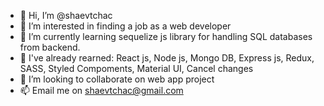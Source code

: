 - 👋 Hi, I’m @shaevtchac
- 👀 I’m interested in finding a job as a web developer
- 🌱 I’m currently learning sequelize js library for handling SQL databases from backend.
- 🦕 I've already rearned: React js, Node js, Mongo DB, Express js, Redux, SASS, Styled Compoments, Material UI,  Cancel changes
- 💞️ I’m looking to collaborate on web app project
- 📫 Email me on shaevtchac@gmail.com


